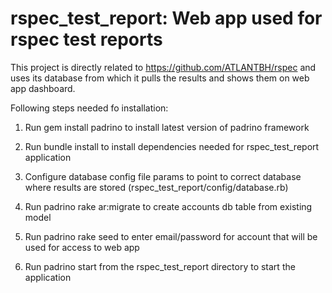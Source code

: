 rspec_test_report: Web app used for rspec test reports
======================================================

This project is directly related to https://github.com/ATLANTBH/rspec and uses its database from which it pulls the results and shows them on web app dashboard.

Following steps needed fo installation:

1. Run gem install padrino to install latest version of padrino framework

2. Run bundle install to install dependencies needed for rspec_test_report application

3. Configure database config file params to point to correct database where results are stored (rspec_test_report/config/database.rb)

4. Run padrino rake ar:migrate to create accounts db table from existing model

5. Run padrino rake seed to enter email/password for account that will be used for access to web app

6. Run padrino start from the rspec_test_report directory to start the application 

